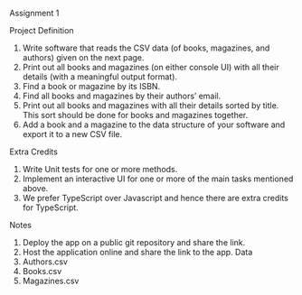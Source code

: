 Assignment 1

Project Definition
1. Write software that reads the CSV data (of books, magazines, and authors) given on
the next page.
2. Print out all books and magazines (on either console UI) with all their details (with a
meaningful output format).
3. Find a book or magazine by its ISBN.
4. Find all books and magazines by their authors’ email.
5. Print out all books and magazines with all their details sorted by title. This sort
should be done for books and magazines together.
6. Add a book and a magazine to the data structure of your software and export it to a
new CSV file.

Extra Credits
1. Write Unit tests for one or more methods.
2. Implement an interactive UI for one or more of the main tasks mentioned above.
3. We prefer TypeScript over Javascript and hence there are extra credits for
TypeScript.

Notes
1. Deploy the app on a public git repository and share the link.
2. Host the application online and share the link to the app.
Data
1. Authors.csv
2. Books.csv
3. Magazines.csv

